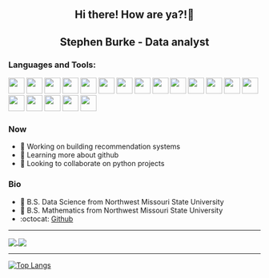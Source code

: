 <h2 style="text-align: center;">Hi there! How are ya?!👋</h2>
<h2 style="text-align: center;">Stephen Burke - Data analyst</h2>

### Languages and Tools:

<img height="32" width="32" src="https://cdn.simpleicons.org/python" />
<img height="32" width="32" src="https://cdn.simpleicons.org/r" />
<img height="32" width="32" src="https://cdn.simpleicons.org/markdown" />
<img height="32" width="32" src="https://cdn.simpleicons.org/mysql" />
<img height="32" width="32" src="https://cdn.simpleicons.org/ubuntu" />
<img height="32" width="32" src="https://cdn.simpleicons.org/gnubash" />
<img height="32" width="32" src="https://cdn.simpleicons.org/windows11" />
<img height="32" width="32" src="https://cdn.simpleicons.org/powershell" />
<img height="32" width="32" src="https://cdn.simpleicons.org/visualstudiocode" />
<img height="32" width="32" src="https://cdn.simpleicons.org/jupyter" />
<img height="32" width="32" src="https://cdn.simpleicons.org/git" />
<img height="32" width="32" src="https://cdn.simpleicons.org/github" />
<img height="32" width="32" src="https://cdn.simpleicons.org/numpy" />
<img height="32" width="32" src="https://cdn.simpleicons.org/pandas" />
<img height="32" width="32" src="https://cdn.simpleicons.org/plotly" />
<img height="32" width="32" src="https://cdn.simpleicons.org/scikitlearn" />
<img height="32" width="32" src="https://cdn.simpleicons.org/kaggle" />
<img height="32" width="32" src="https://cdn.simpleicons.org/microsoftexcel" />
<img height="32" width="32" src="https://cdn.simpleicons.org/tableau" />

### Now

- 🔭 Working on building recommendation systems
- 🌱 Learning more about github
- 👯 Looking to collaborate on python projects

### Bio

- 📜 B.S. Data Science from Northwest Missouri State University
- 📜 B.S. Mathematics from Northwest Missouri State University
- :octocat: [Github](https://github.com/StephenBurke)

---

<a href="https://github.com/anuraghazra/github-readme-stats">
  <img align="center" src="https://github-readme-stats-rust-nu.vercel.app/api?username=StephenBurke&show_icons=true&theme=panda" />
</a>
    
<!--START_SECTION:waka-->

<a href="https://github.com/anuraghazra/github-readme-stats">
  <img align="center" src="https://github-readme-stats-rust-nu.vercel.app/api/wakatime?username=StephenBurke&show_icons=true&theme=panda" />
</a>
<!--END_SECTION:waka-->

---

[![Top Langs](https://github-readme-stats-rust-nu.vercel.app/api/top-langs/?username=StephenBurke&show_icons=true&theme=panda&layout=compact)](https://github.com/anuraghazra/github-readme-stats)
